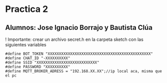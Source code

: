 # Practica 2
## Alumnos: Jose Ignacio Borrajo y Bautista Clúa

! Importante: crear un archivo secret.h en la carpeta sketch con las siguientes variables

```
#define BOT_TOKEN "XXXXXXXXXXXXXXXXXXXXXXXXXXXXXXXXXXXXXXXXXXXXXX"
#define CHAT_ID "-XXXXXXXXXX"
#define SSID "XXXXXXXXXXXXXXXXXXXXXXXXXXX"
#define PASSWORD "XXXXXXXXXX"
#define MQTT_BROKER_ADRESS = "192.168.XX.XX";//ip local aca, misma que el pc
```